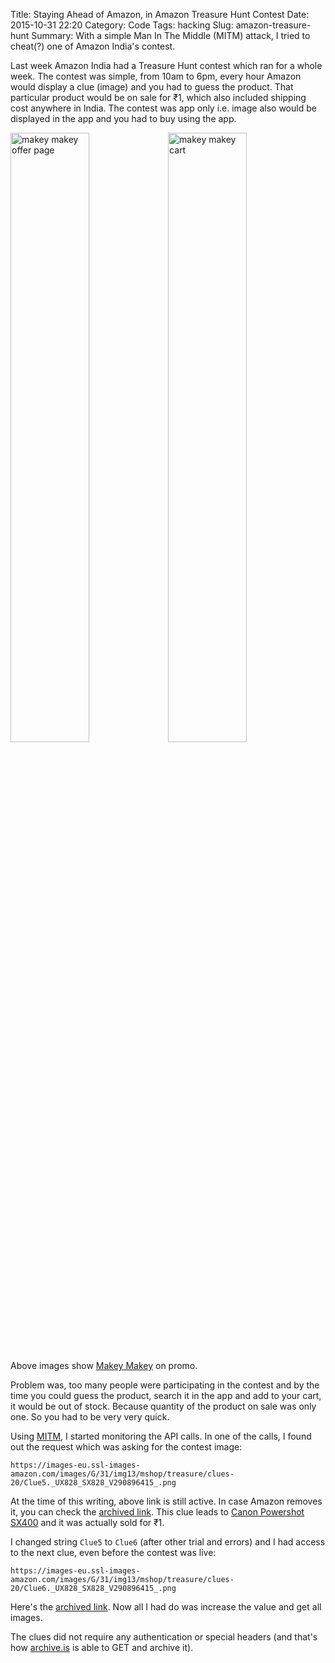 Title: Staying Ahead of Amazon, in Amazon Treasure Hunt Contest
Date: 2015-10-31 22:20
Category: Code
Tags: hacking
Slug: amazon-treasure-hunt
Summary: With a simple Man In The Middle (MITM) attack, I tried to cheat(?) one of Amazon India's contest.

Last week Amazon India had a Treasure Hunt contest which ran for a whole week. The contest was simple, from 10am to 6pm, every hour Amazon would display a clue (image) and you had to guess the product. That particular product would be on sale for ₹1, which also included shipping cost anywhere in India. The contest was app only i.e. image also would be displayed in the app and you had to buy using the app.

<img src="{filename}/images/2015/amazon-treasure/makeymakey1.jpg" alt="makey makey offer page" style="width: 50%;"/><img src="{filename}/images/2015/amazon-treasure/makeymakey2.jpg" alt="makey makey cart" style="width: 50%;"/>

Above images show [Makey Makey](http://www.amazon.in/dp/B008SFLEPE/) on promo.

Problem was, too many people were participating in the contest and by the time you could guess the product, search it in the app and add to your cart, it would be out of stock. Because quantity of the product on sale was only one. So you had to be very very quick.

Using [MITM](https://mitmproxy.org/), I started monitoring the API calls. In one of the calls, I found out the request which was asking for the contest image:

    https://images-eu.ssl-images-amazon.com/images/G/31/img13/mshop/treasure/clues-20/Clue5._UX828_SX828_V290896415_.png

At the time of this writing, above link is still active. In case Amazon removes it, you can check the [archived link](https://archive.is/tpoLd). This clue leads to [Canon Powershot SX400](http://www.amazon.in/dp/B00NPSTO42/) and it was actually sold for ₹1.

I changed string `Clue5` to `Clue6` (after other trial and errors) and I had access to the next clue, even before the contest was live:

    https://images-eu.ssl-images-amazon.com/images/G/31/img13/mshop/treasure/clues-20/Clue6._UX828_SX828_V290896415_.png

Here's the [archived link](https://archive.is/3tlhv). Now all I had do was increase the value and get all images. 

The clues did not require any authentication or special headers (and that's how [archive.is](https://archive.is) is able to GET and archive it).
